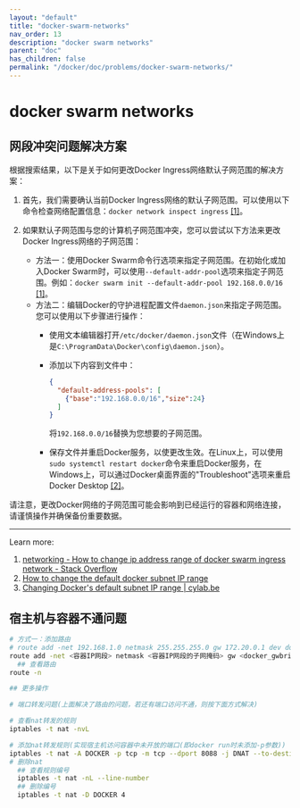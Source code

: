 ```yaml
---
layout: "default"
title: "docker-swarm-networks"
nav_order: 13
description: "docker swarm networks"
parent: "doc"
has_children: false
permalink: "/docker/doc/problems/docker-swarm-networks/"
---
```


# docker swarm networks

## 网段冲突问题解决方案

根据搜索结果，以下是关于如何更改Docker Ingress网络默认子网范围的解决方案：

1. 首先，我们需要确认当前Docker Ingress网络的默认子网范围。可以使用以下命令检查网络配置信息：`docker network inspect ingress` [[1]](https://stackoverflow.com/questions/42954017/how-to-change-ip-address-range-of-docker-swarm-ingress-network)。
2. 如果默认子网范围与您的计算机子网范围冲突，您可以尝试以下方法来更改Docker Ingress网络的子网范围：

   - 方法一：使用Docker Swarm命令行选项来指定子网范围。在初始化或加入Docker Swarm时，可以使用`--default-addr-pool`选项来指定子网范围。例如：`docker swarm init --default-addr-pool 192.168.0.0/16` [[1]](https://stackoverflow.com/questions/42954017/how-to-change-ip-address-range-of-docker-swarm-ingress-network)。
   - 方法二：编辑Docker的守护进程配置文件`daemon.json`来指定子网范围。您可以使用以下步骤进行操作：
     - 使用文本编辑器打开`/etc/docker/daemon.json`文件（在Windows上是`C:\ProgramData\Docker\config\daemon.json`）。
     - 添加以下内容到文件中：
  
       ```json
       {
         "default-address-pools": [
           {"base":"192.168.0.0/16","size":24}
         ]
       }
       ```

       将`192.168.0.0/16`替换为您想要的子网范围。
     - 保存文件并重启Docker服务，以使更改生效。在Linux上，可以使用`sudo systemctl restart docker`命令来重启Docker服务，在Windows上，可以通过Docker桌面界面的"Troubleshoot"选项来重启Docker Desktop [[2]](https://support.hyperglance.com/knowledge/changing-the-default-docker-subnet)。

请注意，更改Docker网络的子网范围可能会影响到已经运行的容器和网络连接，请谨慎操作并确保备份重要数据。

---

Learn more:

1. [networking - How to change ip address range of docker swarm ingress network - Stack Overflow](https://stackoverflow.com/questions/42954017/how-to-change-ip-address-range-of-docker-swarm-ingress-network)
2. [How to change the default docker subnet IP range](https://support.hyperglance.com/knowledge/changing-the-default-docker-subnet)
3. [Changing Docker's default subnet IP range | cylab.be](https://cylab.be/blog/277/changing-dockers-default-subnet-ip-range)

## 宿主机与容器不通问题

```bash
# 方式一：添加路由
# route add -net 192.168.1.0 netmask 255.255.255.0 gw 172.20.0.1 dev docker_gwbridge # dev 是用来指定网络接口的参数。它用于指定要添加路由的网络接口设备。
route add -net <容器IP网段> netmask <容器IP网段的子网掩码> gw <docker_gwbridge的网关IP>  dev docker_gwbridge
  ## 查看路由
route -n

## 更多操作

# 端口转发问题(上面解决了路由的问题，若还有端口访问不通，则按下面方式解决)

# 查看nat转发的规则
iptables -t nat -nvL

# 添加nat转发规则(实现宿主机访问容器中未开放的端口(即docker run时未添加-p参数))
iptables -t nat -A DOCKER -p tcp -m tcp --dport 8088 -j DNAT --to-destination 10.0.0.2:8088
# 删除nat
  ## 查看规则编号
  iptables -t nat -nL --line-number
  ## 删除编号
  iptables -t nat -D DOCKER 4 
```
